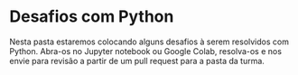 # Desafios com Python
Nesta pasta estaremos colocando alguns desafios à serem resolvidos com Python. Abra-os no Jupyter notebook ou Google Colab, resolva-os e nos envie para revisão a partir de um pull request para a pasta da turma.